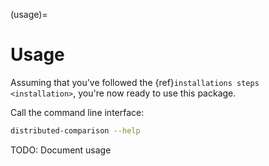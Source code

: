 (usage)=

# Usage

Assuming that you've followed the {ref}`installations steps <installation>`, you're now ready to use this package.

Call the command line interface:

```bash
distributed-comparison --help
```

TODO: Document usage
